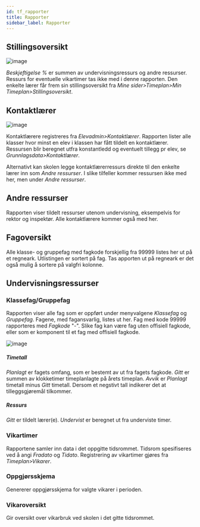 ```yaml
---
id: tf_rapporter
title: Rapporter
sidebar_label: Rapporter
---
```


## Stillingsoversikt
![image](https://github.com/user-attachments/assets/c5a0b9cf-6e05-4afc-aa06-ae634db5db3c)

_Beskjeftigelse %_ er summen av undervisningsressurs og andre ressurser. Ressurs for eventuelle vikartimer tas ikke med i denne rapporten.
 Den enkelte lærer får frem sin stillingsoversikt fra _Mine sider>Timeplan>Min Timeplan>Stillingsoversikt_.

## Kontaktlærer
![image](https://github.com/user-attachments/assets/de060319-fdfe-47e4-8def-8282b3ffa4b7)

Kontaktlærere registreres fra _Elevadmin>Kontaktlærer_. Rapporten lister alle klasser hvor minst en elev i klassen har fått tildelt en kontaktlærer. Ressursen blir beregnet utfra konstantledd og eventuelt tillegg pr elev, se _Grunnlagsdata>Kontaktlærer_.

Alternativt kan skolen legge kontaktlærerressurs direkte til den enkelte lærer inn som _Andre ressurser_. I slike tilfeller kommer ressursen ikke med her, men under _Andre ressurser_.

## Andre ressurser
Rapporten viser tildelt ressurser utenom undervisning, eksempelvis for rektor og inspektør. Alle kontaktlærere kommer også med her.

## Fagoversikt
Alle klasse- og gruppefag med fagkode forskjellig fra 99999 listes her ut på et regneark. Utlistingen er sortert på fag. Tas apporten ut på regneark er det også mulig å sortere på valgfri kolonne.

## Undervisningsressurser

### Klassefag/Gruppefag
Rapporten viser alle fag som er oppført under menyvalgene _Klassefag_ og _Gruppefag_.
Fagene, med fagansvarlig, listes ut her. Fag med kode 99999 rapporteres med _Fagkode_ "-". Slike fag kan være fag uten offisiell fagkode, eller som er komponent til et fag med offisiell fagkode. 

![image](https://github.com/user-attachments/assets/287bf28c-6b15-4f19-9d83-a69ae1a59baf)

##### Timetall    
_Planlagt_ er fagets omfang, som er bestemt av ut fra fagets fagkode.
_Gitt_ er summen av klokketimer timeplanlagte på årets timeplan.
_Avvik_ er _Planlagt_ timetall minus _Gitt_ timetall. Dersom et negstivt tall indikerer det at tilleggsgjøremål tilkommer.
##### Ressurs
_Gitt_ er tildelt lærer(e).
_Undervist_ er beregnet ut fra underviste timer.

### Vikartimer
Rapportene samler inn data i det oppgitte tidsrommet.
Tidsrom spesifiseres ved å angi _Fradato_ og _Tidato_.
Registrering av vikartimer gjøres fra _Timeplan>Vikarer_.

### Oppgjørsskjema
Genererer oppgjørsskjema for valgte vikarer i perioden.

### Vikaroversikt
Gir oversikt over vikarbruk ved skolen i det gitte tidsrommet.

